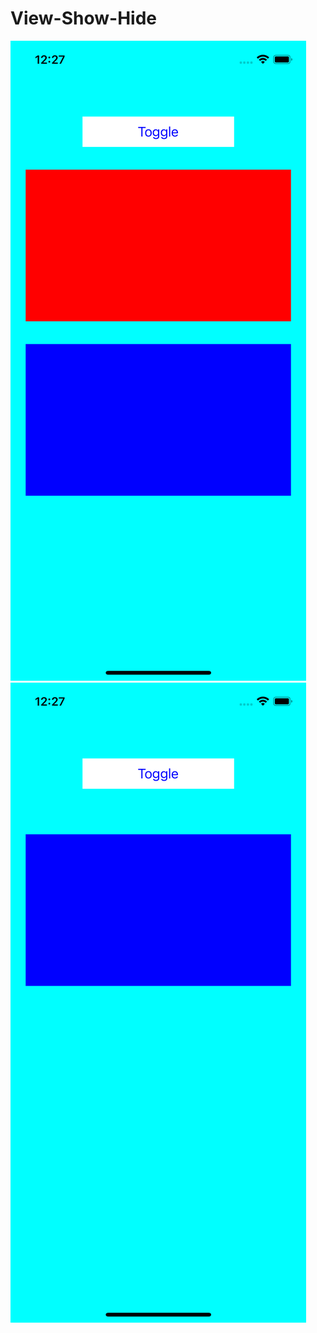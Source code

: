 # View-Show-Hide
![IMAGE_DESCRIPTION](https://github.com/mobarak19/View-Show-Hide/blob/main/Simulator%20Screen%20Shot%20-%20iPhone%2012%20-%202022-03-04%20at%2000.27.23.png)
![IMAGE_DESCRIPTION](https://github.com/mobarak19/View-Show-Hide/blob/main/Simulator%20Screen%20Shot%20-%20iPhone%2012%20-%202022-03-04%20at%2000.27.26.png)
